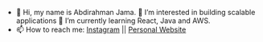 - 👋 Hi, my name is Abdirahman Jama.
👀 I’m interested in building scalable applications 
🌱 I’m currently learning React, Java and AWS.
- 📫 How to reach me: [Instagram](https://www.instagram.com/jamadesigns) || [Personal Website](https://abdirahmanjama.com)
<!---
abdirahmanjama/abdirahmanjama is a ✨ special ✨ repository because its `README.md` (this file) appears on your GitHub profile.
You can click the Preview link to take a look at your changes.
--->
